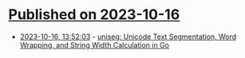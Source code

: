 # [Published on 2023-10-16](index.md)

* [2023-10-16, 13:52:03](https://lobste.rs/s/asr640/uniseg_unicode_text_segmentation_word) - [uniseg: Unicode Text Segmentation, Word Wrapping, and String Width Calculation in Go](https://github.com/rivo/uniseg)
